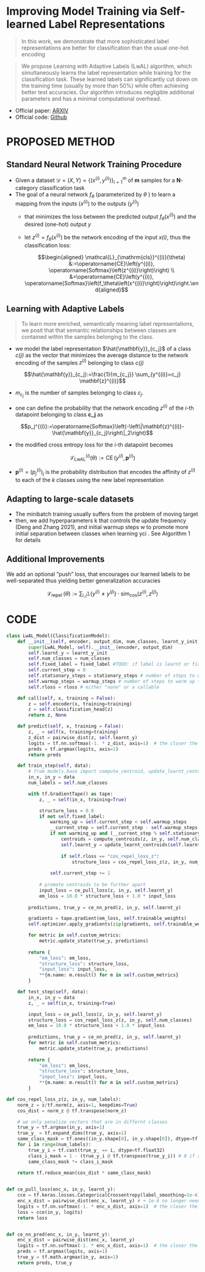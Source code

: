 # Improving Model Training via Self-learned Label Representations

>  In this work, we demonstrate that more sophisticated label representations are better for classification than the usual one-hot encoding

>  We propose Learning with Adaptive Labels (LwAL) algorithm, which simultaneously learns the label representation while training for the classification task. These learned labels can significantly cut down on the training time (usually by more than 50%) while often achieving better test accuracies. Our algorithm introduces negligible additional parameters and has a minimal computational overhead. 

* Official paper: [ARXIV](https://arxiv.org/pdf/2209.04528v1.pdf)
* Official code: [Github](https://github.com/jasonyux/Learning-with-Adaptive-Labels)


# PROPOSED METHOD

## Standard Neural Network Training Procedure
* Given a dataset $\mathcal{D}=(X, Y)=\left\{\left(x^{(i)}, y^{(i)}\right)\right\}_{i=1}^m$ of **m** samples for a **N**-category classification task
* The goal of a neural network $f_\theta$ (parameterized by $\theta$ ) to learn a mapping from the inputs $\left(x^{(i)}\right) \text{  to the outputs }\left(y^{(i)}\right)$
  - that minimizes the loss between the predicted output $f_\theta\left(x^{(i)}\right)$ and the desired (one-hot) output _y_
  - let $z^{(i)}=f_\theta\left(x^{(i)}\right)$ be the network encoding of the input _x(i)_, thus the classification loss:

    $$\begin{aligned} \mathcal{L}_{\mathrm{cls}}^{(i)}(\theta) &:=\operatorname{CE}\left(y^{(i)}, \operatorname{Softmax}\left(z^{(i)}\right)\right) \\
    &=\operatorname{CE}\left(y^{(i)}, \operatorname{Softmax}\left(f_\theta\left(x^{(i)}\right)\right)\right.\end{aligned}$$



## Learning with Adaptive Labels

> To learn more enriched, semantically meaning label representations, we posit that that semantic relationships between classes are contained within the samples belonging to the class. 

- we model the label representation $\hat{\mathbf{y}}_{c_j}$ of a class _c(j)_ as the vector that minimizes the average distance to the network encoding of the samples $z^{(i)}$ belonging to class _c(j)_

$$\hat{\mathbf{y}}_{c_j}:=\frac{1}{m_{c_j}} \sum_{y^{(i)}=c_j} \mathbf{z}^{(i)}$$

  - $m_{c_j}$ is the number of samples belonging to class $c_j$.

- one can define the probability that the network encoding $z^{(i)}$ of the $i$-th datapoint belonging to class **c_j** as

$$p_j^{(i)}:=\operatorname{Softmax}\left(-\left\|\mathbf{z}^{(i)}-\hat{\mathbf{y}}_{c_j}\right\|_2\right)$$

-  the modified cross entropy loss for the $i$-th datapoint becomes

$$\mathcal{L}_{\mathrm{LwAL}}^{(i)}(\theta):=\operatorname{CE}\left(y^{(i)}, \mathbf{p}^{(i)}\right)$$

   - $\mathbf{p}^{(i)}=\left(p_j^{(i)}\right)_j$ is the probability distribution that encodes the affinity of $z^{(i)}$ to each of the _k_ classes using the new label representation 



## Adapting to large-scale datasets 
- The minibatch training usually suffers from the problem of moving target
- then, we add hyperparameters k that controls the update frequency (Deng and Zhang 2021), and initial warmup steps w to promote more initial separation between classes when learning yci . See Algorithm 1 for details

## Additional Improvements

We add an optional “push” loss, that encourages our learned labels to be well-separated thus yielding better generalization accuracies

$$\mathcal{L}_{\text {repel }}(\theta):=\sum_{i, j} \mathbb{1}\left\{y^{(i)} \neq y^{(j)}\right\} \cdot \operatorname{sim}_{\cos }\left(z^{(i)}, z^{(j)}\right)$$

# CODE
```python
class LwAL_Model(ClassificationModel):
	def __init__(self, encoder, output_dim, num_classes, learnt_y_init, stationary_steps=1, warmup_steps=0, fixed_label=False, rloss="none"):
		super(LwAL_Model, self).__init__(encoder, output_dim)
		self.learnt_y = learnt_y_init
		self.num_classes = num_classes
		self.fixed_label = fixed_label #TODO: if label is learnt or fixed
		self.current_step = 0
		self.stationary_steps = stationary_steps # number of steps to wait before updating learnt_y. 1 seems to work the best
		self.warmup_steps = warmup_steps # number of steps to warm up the model, idea from DEC's autoencoder init
		self.rloss = rloss # either "none" or a callable

	def call(self, x, training = False):
		z = self.encoder(x, training=training)
		z = self.classification_head(z)
		return z, None

	def predict(self, x, training = False):
		z, _ = self(x, training=training)
		z_dist = pairwise_dist(z, self.learnt_y)
		logits = tf.nn.softmax(-1. * z_dist, axis=1)  # the closer the better
		preds = tf.argmax(logits, axis=1)
		return preds

	def train_step(self, data):
		# from models.base import compute_centroid, update_learnt_centroids
		in_x, in_y = data
		num_labels = self.num_classes

		with tf.GradientTape() as tape:
			z, _ = self(in_x, training=True)

			structure_loss = 0.0
			if not self.fixed_label:
				warming_up = self.current_step < self.warmup_steps
				__current_step = self.current_step - self.warmup_steps
				if not warming_up and (__current_step % self.stationary_steps == 0): # will contain first update
					centroids = compute_centroids(z, in_y, self.num_classes)
					self.learnt_y = update_learnt_centroids(self.learnt_y, centroids)
					
					if self.rloss == "cos_repel_loss_z":
						structure_loss = cos_repel_loss_z(z, in_y, num_labels)
				
				self.current_step += 1
			
			# promote centroids to be further apart
			input_loss = ce_pull_loss(z, in_y, self.learnt_y)
			em_loss = 10.0 * structure_loss + 1.0 * input_loss
		
		predictions, true_y = ce_nn_pred(z, in_y, self.learnt_y)

		gradients = tape.gradient(em_loss, self.trainable_weights)
		self.optimizer.apply_gradients(zip(gradients, self.trainable_weights))

		for metric in self.custom_metrics:
			metric.update_state(true_y, predictions)
		
		return {
			"em_loss": em_loss, 
			"structure_loss": structure_loss,
			"input_loss": input_loss,
			**{m.name: m.result() for m in self.custom_metrics}
		}

	def test_step(self, data):
		in_x, in_y = data
		z, _ = self(in_x, training=True)

		input_loss = ce_pull_loss(z, in_y, self.learnt_y)
		structure_loss = cos_repel_loss_z(z, in_y, self.num_classes)
		em_loss = 10.0 * structure_loss + 1.0 * input_loss
		
		predictions, true_y = ce_nn_pred(z, in_y, self.learnt_y)
		for metric in self.custom_metrics:
			metric.update_state(true_y, predictions)
		
		return {
			"em_loss": em_loss, 
			"structure_loss": structure_loss,
			"input_loss": input_loss,
			**{m.name: m.result() for m in self.custom_metrics}
		}

```

```python
def cos_repel_loss_z(z, in_y, num_labels):
	norm_z = z/tf.norm(z, axis=1, keepdims=True)
	cos_dist = norm_z @ tf.transpose(norm_z)

	# we only penalize vectors that are in differnt classes
	true_y = tf.argmax(in_y, axis=1)
	true_y_ = tf.expand_dims(true_y, axis=1)
	same_class_mask = tf.ones((in_y.shape[0], in_y.shape[0]), dtype=tf.float32)
	for i in range(num_labels):
		true_y_i = tf.cast(true_y_ == i, dtype=tf.float32)
		class_i_mask = 1 - (true_y_i @ tf.transpose(true_y_i)) # 0 if same class, 1 otherwise
		same_class_mask *= class_i_mask
	
	return tf.reduce_mean(cos_dist * same_class_mask)


def ce_pull_loss(enc_x, in_y, learnt_y):
	cce = tf.keras.losses.CategoricalCrossentropy(label_smoothing=1e-6) # label_smoothing
	enc_x_dist = pairwise_dist(enc_x, learnt_y) # + 1e-6 no longer needed since we added 1e-10 when doing pairwise_dist
	logits = tf.nn.softmax(-1. * enc_x_dist, axis=1)  # the closer the better
	loss = cce(in_y, logits)
	return loss


def ce_nn_pred(enc_x, in_y, learnt_y):
	enc_x_dist = pairwise_dist(enc_x, learnt_y)
	logits = tf.nn.softmax(-1. * enc_x_dist, axis=1)  # the closer the better
	preds = tf.argmax(logits, axis=1)
	true_y = tf.math.argmax(in_y, axis=1)
	return preds, true_y

```
